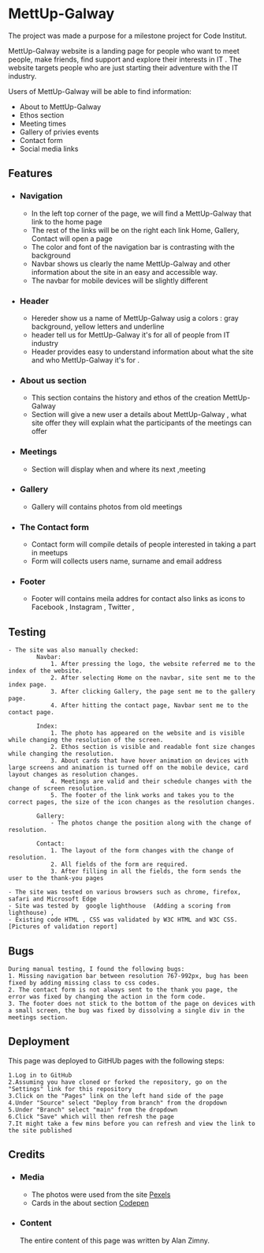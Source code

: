# **MettUp-Galway**
The project was made a purpose for a milestone project for Code Institut.

MettUp-Galway website is a landing page for people who want to meet people, make friends, find support and explore their interests in IT .
The website targets people who are just starting their adventure with the IT industry.


Users of MettUp-Galway will be able to find information: 
- About to MettUp-Galway
- Ethos section
- Meeting times 
- Gallery of privies events 
- Contact form
- Social media links




## Features
- ### Navigation
	- In the left top corner of the page, we will find a MettUp-Galway that link to the home page
	- The rest of the links will be on the right each link Home, Gallery, Contact will open a page
	- The color and font of the navigation bar is contrasting with the background
	- Navbar shows us clearly the name MettUp-Galway and other information about the site in an easy and accessible way.
    - The navbar for mobile devices will  be slightly different



- ### Header
	- Hereder show us a name of MettUp-Galway  usig a colors : 
        gray background, yellow letters and underline
	- header tell us for MettUp-Galway it's for all of people from IT industry
	- Header provides easy to understand information about what the site and who MettUp-Galway it's for .
- ### About us section
	- This section contains the history and ethos of the creation  MettUp-Galway 
	- Section will give a new user a details about MettUp-Galway , what site offer they will explain what the participants of the meetings can offer

- ### Meetings
	- Section will display when and where its next ,meeting
- ### Gallery
	- Gallery will contains photos from old meetings
- ### The Contact form
	- Contact form will compile details of people interested in taking a part  in meetups
	- Form will collects users name, surname and  email address
- ### Footer
	- Footer will contains meila addres for contact also links as icons to Facebook , Instagram , Twitter ,
	
		
## Testing
    - The site was also manually checked:
            Navbar:
                1. After pressing the logo, the website referred me to the index of the website.
                2. After selecting Home on the navbar, site sent me to the index page.
                3. After clicking Gallery, the page sent me to the gallery page.
                4. After hitting the contact page, Navbar sent me to the contact page.

            Index:
                1. The photo has appeared on the website and is visible while changing the resolution of the screen.
                2. Ethos section is visible and readable font size changes while changing the resolution.
                3. About cards that have hover animation on devices with large screens and animation is turned off on the mobile device, card layout changes as resolution changes.
                4. Meetings are valid and their schedule changes with the change of screen resolution.
                5. The footer of the link works and takes you to the correct pages, the size of the icon changes as the resolution changes.

            Gallery:
                - The photos change the position along with the change of resolution.

            Contact:
                1. The layout of the form changes with the change of resolution.
                2. All fields of the form are required.
                3. After filling in all the fields, the form sends the user to the thank-you pages

	- The site was tested on various browsers such as chrome, firefox, safari and Microsoft Edge
	- Site was tested by  google lighthouse  (Adding a scoring from lighthouse) , 
	- Existing code HTML , CSS was validated by W3C HTML and W3C CSS. [Pictures of validation report]



## Bugs
	During manual testing, I found the following bugs:
    1. Missing navigation bar between resolution 767-992px, bug has been fixed by adding missing class to css codes.
    2. The contact form is not always sent to the thank you page, the error was fixed by changing the action in the form code.
    3. The footer does not stick to the bottom of the page on devices with a small screen, the bug was fixed by dissolving a single div in the meetings section.
		
## Deployment
This page was deployed to GitHUb pages with the following steps:

    1.Log in to GitHub
    2.Assuming you have cloned or forked the repository, go on the "Settings" link for this repository
    3.Click on the "Pages" link on the left hand side of the page
    4.Under "Source" select "Deploy from branch" from the dropdown
    5.Under "Branch" select "main" from the dropdown
    6.Click "Save" which will then refresh the page
    7.It might take a few mins before you can refresh and view the link to the site published

## Credits    
- ### Media
	- The photos were used from the site [Pexels](https://www.pexels.com/)
    - Cards in the about section [Codepen](https://codepen.io/abhishek747/pen/BbWKVa)
- ### Content

    The entire content of this page was written by Alan Zimny.